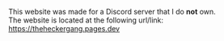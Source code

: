 This website was made for a Discord server that I do **not** own.
<br>The website is located at the following url/link: https://theheckergang.pages.dev
